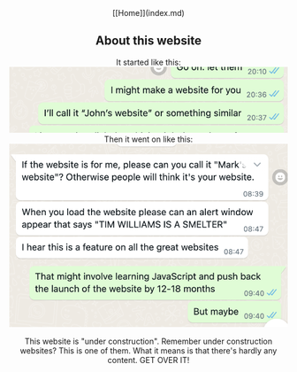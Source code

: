<center>[[Home]](index.md)

## About this website

It started like this:  
![](mark1.png)  
Then it went on like this:  
![](mark2.png)

This website is "under construction". Remember under construction websites? This is one of them. What it means is that there's hardly any content. GET OVER IT!

</center>
